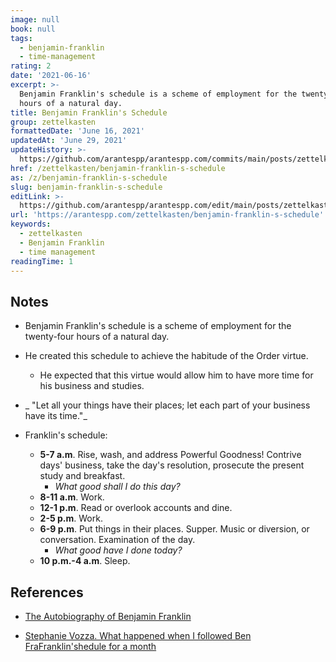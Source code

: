 ```yaml
---
image: null
book: null
tags:
  - benjamin-franklin
  - time-management
rating: 2
date: '2021-06-16'
excerpt: >-
  Benjamin Franklin's schedule is a scheme of employment for the twenty-four
  hours of a natural day.
title: Benjamin Franklin's Schedule
group: zettelkasten
formattedDate: 'June 16, 2021'
updatedAt: 'June 29, 2021'
updateHistory: >-
  https://github.com/arantespp/arantespp.com/commits/main/posts/zettelkasten/benjamin-franklin-s-schedule.md
href: /zettelkasten/benjamin-franklin-s-schedule
as: /z/benjamin-franklin-s-schedule
slug: benjamin-franklin-s-schedule
editLink: >-
  https://github.com/arantespp/arantespp.com/edit/main/posts/zettelkasten/benjamin-franklin-s-schedule.md
url: 'https://arantespp.com/zettelkasten/benjamin-franklin-s-schedule'
keywords:
  - zettelkasten
  - Benjamin Franklin
  - time management
readingTime: 1
---
```


## Notes

- Benjamin Franklin's schedule is a scheme of employment for the twenty-four hours of a natural day.

- He created this schedule to achieve the habitude of the Order virtue.

  - He expected that this virtue would allow him to have more time for his business and studies.

- _ "Let all your things have their places; let each part of your business have its time."_

- Franklin's schedule:

  - **5-7 a.m**. Rise, wash, and address Powerful Goodness! Contrive days' business, take the day's resolution, prosecute the present study and breakfast.
    - _What good shall I do this day?_
  - **8-11 a.m**. Work.
  - **12-1 p.m**. Read or overlook accounts and dine.
  - **2-5 p.m**. Work.
  - **6-9 p.m**. Put things in their places. Supper. Music or diversion, or conversation. Examination of the day.
    - _What good have I done today?_
  - **10 p.m.-4 a.m**. Sleep.

## References

- [The Autobiography of Benjamin Franklin](https://www.gutenberg.org/files/148/148-h/148-h.htm)

- [Stephanie Vozza. What happened when I followed Ben FraFranklin'shedule for a month](https://www.fastcompany.com/90287601/what-happened-when-i-followed-ben-franklins-schedule-for-a-month)
